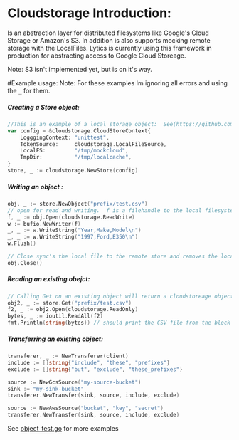 # Cloudstorage Introduction:
Is an abstraction layer for distributed filesystems like Google's Cloud Storage or Amazon's S3.  In addition is also supports mocking remote storage with the LocalFiles.  Lytics is currently using this framework in production for abstracting access to Google Cloud Storeage. 

Note: S3 isn't implemented yet, but is on it's way.  

#Example usage:
Note: For these examples Im ignoring all errors and using the `_` for them.

##### Creating a Store object:
```go
//This is an example of a local storage object:  See(https://github.com/lytics/cloudstorage/blob/master/testutils/testutils.go#L30) for a GCS example:
var config = &cloudstorage.CloudStoreContext{
	LogggingContext: "unittest",
	TokenSource:     cloudstorage.LocalFileSource,
	LocalFS:         "/tmp/mockcloud",
	TmpDir:          "/tmp/localcache",
}
store, _ := cloudstorage.NewStore(config)
```

##### Writing an object :
```go
obj, _ := store.NewObject("prefix/test.csv")
// open for read and writing.  f is a filehandle to the local filesystem.
f, _ := obj.Open(cloudstorage.ReadWrite) 
w := bufio.NewWriter(f)
_, _ := w.WriteString("Year,Make,Model\n")
_, _ := w.WriteString("1997,Ford,E350\n")
w.Flush()

// Close sync's the local file to the remote store and removes the local tmp file.
obj.Close()
```


##### Reading an existing obejct:
```go
// Calling Get on an existing object will return a cloudstoreage object or the cloudstorage.ObjectNotFound error.
obj2, _ := store.Get("prefix/test.csv")
f2, _ := obj2.Open(cloudstorage.ReadOnly)
bytes, _ := ioutil.ReadAll(f2)
fmt.Println(string(bytes)) // should print the CSV file from the block above...
```

##### Transferring an existing object:
```go 
transferer, _ := NewTransferer(client)
include := []string{"include", "these", "prefixes"}
exclude := []string{"but", "exclude", "these_prefixes"}

source := NewGcsSource("my-source-bucket")
sink := "my-sink-bucket"
transferer.NewTransfer(sink, source, include, exclude)

source := NewAwsSource("bucket", "key", "secret")
transferer.NewTransfer(sink, source, include, exclude)

```



See [object_test.go](https://github.com/lytics/cloudstorage/blob/master/object_test.go) for more examples
